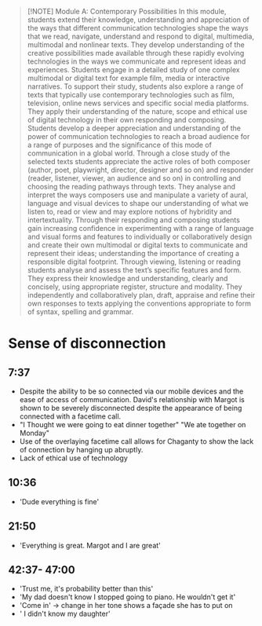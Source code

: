 
> [!NOTE] Module A: Contemporary Possibilities 
> In this module, students extend their knowledge, understanding and appreciation of the ways that different communication technologies shape the ways that we read, navigate, understand and respond to digital, multimedia, multimodal and nonlinear texts. They develop understanding of the creative possibilities made available through these rapidly evolving technologies in the ways we communicate and represent ideas and experiences.
>  Students engage in a detailed study of one complex multimodal or digital text for example film, media or interactive narratives. To support their study, students also explore a range of texts that typically use contemporary technologies such as film, television, online news services and specific social media platforms. They apply their understanding of the nature, scope and ethical use of digital technology in their own responding and composing. Students develop a deeper appreciation and understanding of the power of communication technologies to reach a broad audience for a range of purposes and the significance of this mode of communication in a global world. Through a close study of the selected texts students appreciate the active roles of both composer (author, poet, playwright, director, designer and so on) and responder (reader, listener, viewer, an audience and so on) in controlling and choosing the reading pathways through texts. They analyse and interpret the ways composers use and manipulate a variety of aural, language and visual devices to shape our understanding of what we listen to, read or view and may explore notions of hybridity and intertextuality. Through their responding and composing students gain increasing confidence in experimenting with a range of language and visual forms and features to individually or collaboratively design and create their own multimodal or digital texts to communicate and represent their ideas; understanding the importance of creating a responsible digital footprint. Through viewing, listening or reading students analyse and assess the text’s specific features and form. They express their knowledge and understanding, clearly and concisely, using appropriate register, structure and modality. They independently and collaboratively plan, draft, appraise and refine their own responses to texts applying the conventions appropriate to form of syntax, spelling and grammar.

# Sense of disconnection 
## 7:37
- Despite the ability to be so connected via our mobile devices and the ease of access of communication. David's relationship with Margot is shown to be severely disconnected despite the appearance of being connected with a facetime call. 
- "I Thought we were going to eat dinner together" "We ate together on Monday"
- Use of the overlaying facetime call allows for Chaganty to show the lack of connection by hanging up abruptly. 
- Lack of ethical use of technology
## 10:36
- 'Dude everything is fine'
## 21:50
- 'Everything is great. Margot and I are great'
## 42:37- 47:00
- 'Trust me, it's probability better than this'
- 'My dad doesn't know I stopped going to piano. He wouldn't get it'
- 'Come in' -> change in her tone shows a façade she has to put on
- ' I didn't know my daughter' 
